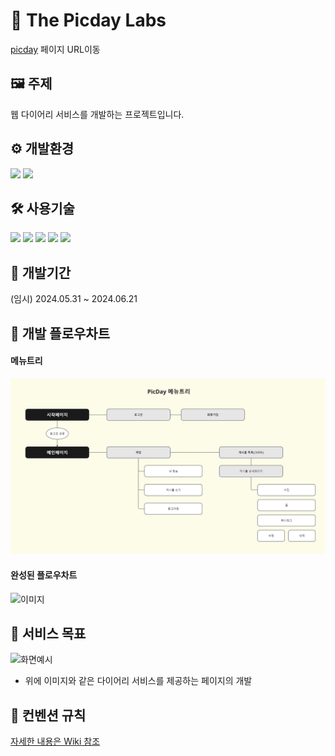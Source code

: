 # 📒 The Picday Labs 

[picday](https://----주소----) 페이지 URL이동


## 🖼️ 주제
웹 다이어리 서비스를 개발하는 프로젝트입니다.

## ⚙ 개발환경
<img src="https://img.shields.io/badge/windows-0078D4?style=for-the-badge&logo=windows&logoColor=white">

<img src="https://img.shields.io/badge/visualstudiocode-007ACC?style=for-the-badge&logo=visualstudiocode&logoColor=white"> 


## 🛠 사용기술

<img src="https://img.shields.io/badge/python-3776AB?style=for-the-badge&logo=python&logoColor=yellow"> <img src="https://img.shields.io/badge/javascript-F7DF1E?style=for-the-badge&logo=javascript&logoColor=yellow"> <img src="https://img.shields.io/badge/react-61DAFB?style=for-the-badge&logo=react&logoColor=white"> <img src="https://img.shields.io/badge/django-092E20?style=for-the-badge&logo=django&logoColor=orange"> <img src="https://img.shields.io/badge/miro-050038?style=for-the-badge&logo=miro&logoColor=yellow">


## 📅 개발기간

(임시) 2024.05.31 ~ 2024.06.21


## 🎢 개발 플로우차트

#### 메뉴트리
![Miro를 이용해서 만든 웹 플로우차트 기입](./public/menu_tree.png)

#### 완성된 플로우차트
![이미지](이미지URL입력)

## 📰 서비스 목표

![화면예시](이미지URL입력)

- 위에 이미지와 같은 다이어리 서비스를 제공하는 페이지의 개발



## 🔔 컨벤션 규칙

[자세한 내용은 Wiki 참조](https://github.com/----팀-깃허브-내의-위키-주소를입력----)